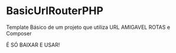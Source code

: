 # BasicUrlRouterPHP
Template Básico de um projeto que utiliza URL AMIGAVEL ROTAS e Composer

É SÓ BAIXAR E USAR!
